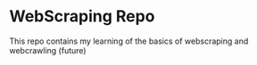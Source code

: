 # WebScraping Repo
This repo contains my learning of the basics of webscraping and webcrawling (future)
